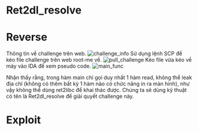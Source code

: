 # Ret2dl_resolve
# Reverse
Thông tin về challenge trên web.
![challenge_info](https://github.com/zirami/root-me/blob/main/calc/images/challenge_info.png)
Sử dụng lệnh SCP để kéo file challenge trên web root-me về.
![pull_challenge](https://github.com/zirami/Root-me/tree/main/ret2dl_resolve/images/pull_challenge.png)
Kéo file vừa kéo về máy vào IDA để xem pseudo code.
![main_func](https://github.com/zirami/Root-me/tree/main/ret2dl_resolve/images/main_func.png)

Nhận thấy rằng, trong hàm main chỉ gọi duy nhất 1 hàm read, không thể leak địa chỉ (không có thêm bất kỳ 1 hàm nào có chức năng in ra màn hình), như vậy không thể dùng ret2libc để khai thác được. Chúng ta sẽ dùng kỹ thuật có tên là Ret2dl_resolve để giải quyết challenge này.
# Exploit